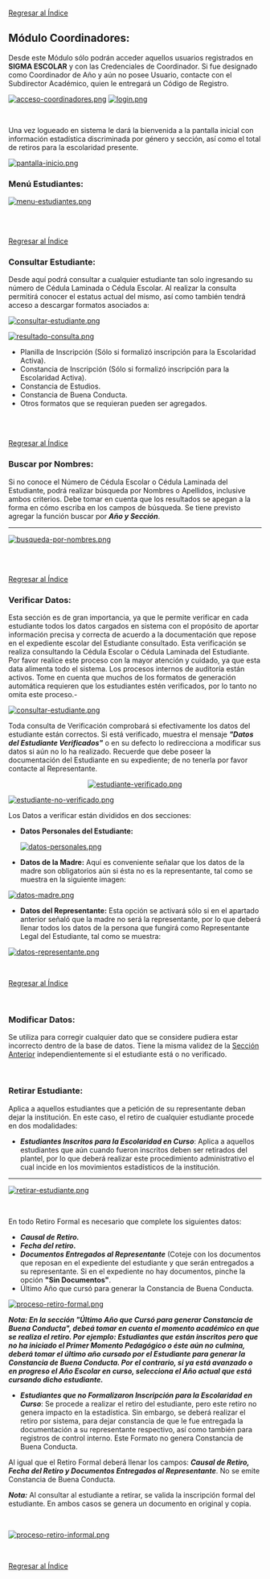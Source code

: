 <br>

[Regresar al Índice](readme.md)

## Módulo Coordinadores:
Desde este Módulo sólo podrán acceder aquellos usuarios registrados en **SIGMA ESCOLAR** y con las Credenciales de Coordinador. Si fue designado como Coordinador de Año y aún no posee Usuario, contacte con el Subdirector Académico, quien le entregará un Código de Registro.

[![acceso-coordinadores.png](https://i.postimg.cc/65q1rWNj/acceso-coordinadores.png)](https://postimg.cc/ZCkcZhnp)
[![login.png](https://i.postimg.cc/gjnqZ063/login.png)](https://postimg.cc/64xvstcQ)

<br>

Una vez logueado en sistema le dará la bienvenida a la pantalla inicial con información estadística discriminada por género y sección, así como el total de retiros para la escolaridad presente.

[![pantalla-inicio.png](https://i.postimg.cc/N0dHkctD/pantalla-inicio.png)](https://postimg.cc/4KhyXjmH)

### Menú Estudiantes:

[![menu-estudiantes.png](https://i.postimg.cc/7LZ9g4dP/menu-estudiantes.png)](https://postimg.cc/JsSjLfRS)

<br>
<br>

[Regresar al Índice](#indice)

### Consultar Estudiante:
Desde aquí podrá consultar a cualquier estudiante tan solo ingresando su número de Cédula Laminada o Cédula Escolar. Al realizar la consulta permitirá conocer el estatus actual del mismo, así como también tendrá acceso a descargar formatos asociados a:

[![consultar-estudiante.png](https://i.postimg.cc/qRFWKnH5/consultar-estudiante.png)](https://postimg.cc/DJqCkSZr)

[![resultado-consulta.png](https://i.postimg.cc/Y0MhWrDb/resultado-consulta.png)](https://postimg.cc/phcWNHHF)

* Planilla de Inscripción (Sólo si formalizó inscripción para la Escolaridad Activa).
* Constancia de Inscripción (Sólo si formalizó inscripción para la Escolaridad Activa).
* Constancia de Estudios.
* Constancia de Buena Conducta.
* Otros formatos que se requieran pueden ser agregados.

<br>
<br>

[Regresar al Índice](#indice)

### Buscar por Nombres:
Si no conoce el Número de Cédula Escolar o Cédula Laminada del Estudiante, podrá realizar búsqueda por Nombres o Apellidos, inclusive ambos criterios. Debe tomar en cuenta que los resultados se apegan a la forma en cómo escriba en los campos de búsqueda. Se tiene previsto agregar la función buscar por ***Año y Sección***.
<br>

<hr>

[![busqueda-por-nombres.png](https://i.postimg.cc/jjpFdTHp/busqueda-por-nombres.png)](https://postimg.cc/XZg8QTDL)

<br>
<br>

[Regresar al Índice](#indice)

### Verificar Datos:
Esta sección es de gran importancia, ya que le permite verificar en cada estudiante todos los datos cargados en sistema con el propósito de aportar información precisa y correcta de acuerdo a la documentación que repose en el expediente escolar del Estudiante consultado. Esta verificación se realiza consultando la Cédula Escolar o Cédula Laminada del Estudiante. Por favor realice este proceso con la mayor atención y cuidado, ya que esta data alimenta todo el sistema. Los procesos internos de auditoría están activos. Tome en cuenta que muchos de los formatos de generación automática requieren que los estudiantes estén verificados, por lo tanto no omita este proceso.- 

[![consultar-estudiante.png](https://i.postimg.cc/qRFWKnH5/consultar-estudiante.png)](https://postimg.cc/DJqCkSZr)

Toda consulta de Verificación comprobará si efectivamente los datos del estudiante están correctos. Si está verificado, muestra el mensaje ***"Datos del Estudiante Verificados"***  o en su defecto lo redirecciona a modificar sus datos si aún no lo ha realizado. Recuerde que debe poseer la documentación del Estudiante en su expediente; de no tenerla por favor contacte al Representante.

<center>
   
   [![estudiante-verificado.png](https://i.postimg.cc/DfN1NsDT/estudiante-verificado.png)](https://postimg.cc/dD87k7wH)
   
</center>


[![estudiante-no-verificado.png](https://i.postimg.cc/253ZTSw6/estudiante-no-verificado.png)](https://postimg.cc/zLZvG54Z)

Los Datos a verificar están divididos en dos secciones:
* **Datos Personales del Estudiante:**

  [![datos-personales.png](https://i.postimg.cc/Y2gMYB1w/datos-personales.png)](https://postimg.cc/jCspY9g8)

* **Datos de la Madre:** Aquí es conveniente señalar que los datos de la madre son obligatorios aún si ésta no es la representante, tal como se muestra en la siguiente imagen:

[![datos-madre.png](https://i.postimg.cc/W1zym0QJ/datos-madre.png)](https://postimg.cc/hXFMcQ4S)

* **Datos del Representante:** Esta opción se activará sólo si en el apartado anterior señaló que la madre no será la representante, por lo que deberá llenar todos los datos de la persona que fungirá como Representante Legal del Estudiante, tal como se muestra:

[![datos-representante.png](https://i.postimg.cc/mgPd1BHY/datos-representante.png)](https://postimg.cc/pmtQgNkr)


<br>

[Regresar al Índice](#indice)

<br>

### Modificar Datos:
Se utiliza para corregir cualquier dato que se considere pudiera estar incorrecto dentro de la base de datos. Tiene la misma validez de la [Sección Anterior](#verificar-datos) independientemente si el estudiante está o no verificado.

<br>

### Retirar Estudiante:
Aplica a aquellos estudiantes que a petición de su representante deban dejar la institución. En este caso, el retiro de cualquier estudiante procede en dos modalidades:

* ***Estudiantes Inscritos para la Escolaridad en Curso***: Aplica a aquellos estudiantes que aún cuando fueron inscritos deben ser retirados del plantel, por lo que deberá realizar este procedimiento administrativo el cual incide en los movimientos estadísticos de la institución.

<hr>

[![retirar-estudiante.png](https://i.postimg.cc/sgSwVKSy/retirar-estudiante.png)](https://postimg.cc/87ph4Rtn)

<br>

En todo Retiro Formal es necesario que complete los siguientes datos: 

* ***Causal de Retiro.***
* ***Fecha del retiro.***
* ***Documentos Entregados al Representante*** (Coteje con los documentos que reposan en el expediente del estudiante y que serán entregados a su representante. Si en el expediente no hay documentos, pinche la opción **"Sin Documentos"**.
* Último Año que cursó para generar la Constancia de Buena Conducta.


[![proceso-retiro-formal.png](https://i.postimg.cc/3wF1GRnc/proceso-retiro-formal.png)](https://postimg.cc/GB9vwc0F)

***Nota: En la sección "Último Año que Cursó para generar Constancia de Buena Conducta", debeá tomar en cuenta el momento académico en que se realiza el retiro. Por ejemplo: Estudiantes que están inscritos pero que no ha iniciado el Primer Momento Pedagógico o éste aún no culmina, deberá tomar el último año cursado por el Estudiante para generar la Constancia de Buena Conducta. Por el contrario, si ya está avanzado o en progreso el Año Escolar en curso, selecciona el Año actual que está cursando dicho estudiante.***
  
* ***Estudiantes que no Formalizaron Inscripción para la Escolaridad en Curso***: Se procede a realizar el retiro del estudiante, pero este retiro no genera impacto en la estadística. Sin embargo, se deberá realizar el retiro por sistema, para dejar constancia de que le fue entregada la documentación a su representante respectivo, así como también para registros de control interno. Este Formato no genera Constancia de Buena Conducta.

Al igual que el Retiro Formal deberá llenar los campos: ***Causal de Retiro, Fecha del Retiro y Documentos Entregados al Representante***. No se emite Constancia de Buena Conducta. 

***Nota:*** Al consultar al estudiante a retirar, se valida la inscripción formal del estudiante. En ambos casos se genera un documento en original y copia.

<br>

[![proceso-retiro-informal.png](https://i.postimg.cc/zB9sf7pr/proceso-retiro-informal.png)](https://postimg.cc/k6v11xk1)

<br>

[Regresar al Índice](#indice)



